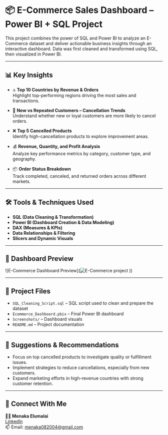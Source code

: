 # 📦 E-Commerce Sales Dashboard – Power BI + SQL Project

This project combines the power of SQL and Power BI to analyze an E-Commerce dataset and deliver actionable business insights through an interactive dashboard. Data was first cleaned and transformed using SQL, then visualized in Power BI.

---

## 📊 Key Insights

- 🔝 **Top 10 Countries by Revenue & Orders**  
  Highlight top-performing regions driving the most sales and transactions.

- 🔁 **New vs Repeated Customers – Cancellation Trends**  
  Understand whether new or loyal customers are more likely to cancel orders.

- ❌ **Top 5 Cancelled Products**  
  Identify high-cancellation products to explore improvement areas.

- 💰 **Revenue, Quantity, and Profit Analysis**  
  Analyze key performance metrics by category, customer type, and geography.

- 📦 **Order Status Breakdown**  
  Track completed, canceled, and returned orders across different markets.

---

## 🛠️ Tools & Techniques Used

- **SQL (Data Cleaning & Transformation)**
- **Power BI (Dashboard Creation & Data Modeling)**
- **DAX (Measures & KPIs)**
- **Data Relationships & Filtering**
- **Slicers and Dynamic Visuals**

---

## 📸 Dashboard Preview

![E-Commerce Dashboard Preview](![E-Commerce project ](https://github.com/user-attachments/assets/abb334b6-81f8-444e-a1e9-b29126b5a4e4)
))

---

## 📂 Project Files

- `SQL_Cleaning_Script.sql` – SQL script used to clean and prepare the dataset
- `Ecommerce_Dashboard.pbix` – Final Power BI dashboard
- `Screenshots/` – Dashboard visuals
- `README.md` – Project documentation

---

## 📌 Suggestions & Recommendations

- Focus on top cancelled products to investigate quality or fulfillment issues.
- Implement strategies to reduce cancellations, especially from new customers.
- Expand marketing efforts in high-revenue countries with strong customer retention.

---

## 🔗 Connect With Me

**👩‍💻 Menaka Elumalai**  
[LinkedIn](https://www.linkedin.com/in/menaka-elumalai-82a1852a0?utm_source=share&utm_campaign=share_via&utm_content=profile&utm_medium=android_app )  
📫 Email: menaka082004@gmail.com 
